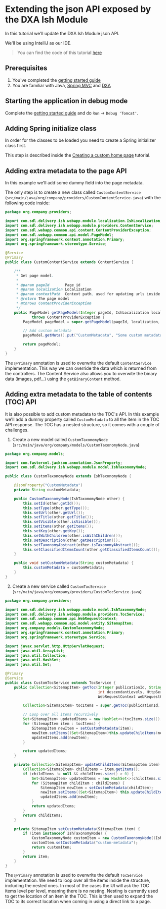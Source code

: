 # Extending the json API exposed by the DXA Ish Module

In this tutorial we'll update the DXA Ish Module json API.

We'll be using IntelliJ as our IDE.

> You can find the code of this tutorial [here](../../custom-webapp/gui/src)

## Prerequisites

1. You've completed the [getting started guide](../Getting-started.md)
2. You are familiar with Java, [Spring MVC](https://spring.io/guides/gs/serving-web-content/) and [DXA](http://docs.sdl.com/LiveContent/content/en-US/SDL%20DXA-v7/GUID-D36601FA-88DD-48A6-A8C0-61159673C2F4)

## Starting the application in debug mode

Complete the [getting started guide](../Getting-started.md) and do `Run` -> `Debug 'Tomcat'`.

## Adding Spring initialize class

In order for the classes to be loaded you need to create a Spring initializer class first.

This step is described inside the [Creating a custom home page](./Creating-custom-homepage.md#add-a-new-controller-to-the-java-backend) tutorial.

## Adding extra metadata to the page API

In this example we'll add some dummy field into the page metadata.

The only step is to create a new class called `CustomContentService` (`src/main/java/org/company/providers/CustomContentService.java`) with the following code inside:

```java
package org.company.providers;

import com.sdl.delivery.ish.webapp.module.localization.IshLocalization;
import com.sdl.delivery.ish.webapp.module.providers.ContentService;
import com.sdl.webapp.common.api.content.ContentProviderException;
import com.sdl.webapp.common.api.model.PageModel;
import org.springframework.context.annotation.Primary;
import org.springframework.stereotype.Service;

@Service
@Primary
public class CustomContentService extends ContentService {

    /**
     * Get page model.
     *
     * @param pageId       Page id
     * @param localization Localization
     * @param contextPath  Context path, used for updating urls inside topic html
     * @return The page model
     * @throws ContentProviderException
     */
    public PageModel getPageModel(Integer pageId, IshLocalization localization, String contextPath)
            throws ContentProviderException {
        PageModel pageModel = super.getPageModel(pageId, localization, contextPath);

        // Add custom metadata
        pageModel.getMeta().put("CustomMetadata", "Some custom metadata field!");

        return pageModel;
    }
}
```

The `@Primary` annotation is used to overwrite the default `ContentService` implementation.  This way we can override the data which is returned from the controllers. 
The Content Service also allows you to overwite the binary data (images, pdf...) using the `getBinaryContent` method.

## Adding extra metadata to the table of contents (TOC) API

It is also possible to add custom metadata to the TOC's API. 
In this example we'll add a dummy property called `CustomMetadata` to all the item in the TOC API response.
The TOC has a nested structure, so it comes with a couple of challenges.

1. Create a new model called `CustomTaxonomyNode` (`src/main/java/org/company/models/CustomTaxonomyNode.java`)

```java
package org.company.models;

import com.fasterxml.jackson.annotation.JsonProperty;
import com.sdl.delivery.ish.webapp.module.model.IshTaxonomyNode;

public class CustomTaxonomyNode extends IshTaxonomyNode {

    @JsonProperty("CustomMetadata")
    private String customMetadata;

    public CustomTaxonomyNode(IshTaxonomyNode other) {
        this.setId(other.getId());
        this.setType(other.getType());
        this.setUrl(other.getUrl());
        this.setTitle(other.getTitle());
        this.setVisible(other.isVisible());
        this.setItems(other.getItems());
        this.setKey(other.getKey());
        this.setWithChildren(other.isWithChildren());
        this.setDescription(other.getDescription());
        this.setTaxonomyAbstract(other.isTaxonomyAbstract());
        this.setClassifiedItemsCount(other.getClassifiedItemsCount());
    }

    public void setCustomMetadata(String customMetadata) {
        this.customMetadata = customMetadata;
    }
}
```

2. Create a new service called `CustomTocService` (`src/main/java/org/company/providers/CustomTocService.java`) 

```java
package org.company.providers;

import com.sdl.delivery.ish.webapp.module.model.IshTaxonomyNode;
import com.sdl.delivery.ish.webapp.module.providers.TocService;
import com.sdl.webapp.common.api.WebRequestContext;
import com.sdl.webapp.common.api.model.entity.SitemapItem;
import org.company.models.CustomTaxonomyNode;
import org.springframework.context.annotation.Primary;
import org.springframework.stereotype.Service;

import javax.servlet.http.HttpServletRequest;
import java.util.ArrayList;
import java.util.Collection;
import java.util.HashSet;
import java.util.Set;

@Primary
@Service
public class CustomTocService extends TocService {
    public Collection<SitemapItem> getToc(Integer publicationId, String sitemapItemId, boolean includeAncestors,
                                          int descendantLevels, HttpServletRequest request,
                                          WebRequestContext webRequestContext) {

        Collection<SitemapItem> tocItems = super.getToc(publicationId, sitemapItemId, includeAncestors, descendantLevels, request, webRequestContext);

        // Loop over all items recursively
        Set<SitemapItem> updatedItems = new HashSet<>(tocItems.size());
        for (SitemapItem item : tocItems) {
            SitemapItem newItem = setCustomMetadata(item);
            newItem.setItems((Set<SitemapItem>)this.updateChildItems(newItem));
            updatedItems.add(newItem);
        }

        return updatedItems;
    }

    private Collection<SitemapItem> updateChildItems(SitemapItem item) {
        Collection<SitemapItem> childItems = item.getItems();
        if (childItems != null && childItems.size() > 0) {
            Set<SitemapItem> updatedItems = new HashSet<>(childItems.size());
            for (SitemapItem childItem : childItems) {
                SitemapItem newItem = setCustomMetadata(childItem);
                newItem.setItems((Set<SitemapItem>) this.updateChildItems(newItem));
                updatedItems.add(newItem);
            }
            return updatedItems;
        }
        return childItems;
    }

    private SitemapItem setCustomMetadata(SitemapItem item) {
        if (item instanceof IshTaxonomyNode) {
            CustomTaxonomyNode customItem = new CustomTaxonomyNode((IshTaxonomyNode) item);
            customItem.setCustomMetadata("custom-metadata");
            return customItem;
        }
        return item;
    }
}
```

The `@Primary` annotation is used to overwrite the default `TocService` implementation. 
We need to loop over all the items inside the structure, including the nested ones.
In most of the cases the UI will ask the TOC items level per level, meaning there is no nesting. Nesting is currently used to get the location of an item in the TOC.  This is then used to expand the TOC to its correct location when coming in using a direct link to a page.
